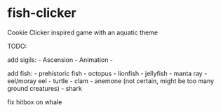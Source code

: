 # fish-clicker
Cookie Clicker inspired game with an aquatic theme

TODO:

add sigils:
	- Ascension
		- Animation
	- 

add fish:
	- prehistoric fish
	- octopus
	- lionfish
	- jellyfish
	- manta ray
	- eel/moray eel
	- turtle
	- clam
	- anemone (not certain, might be too many ground creatures)
	- shark

fix hitbox on whale